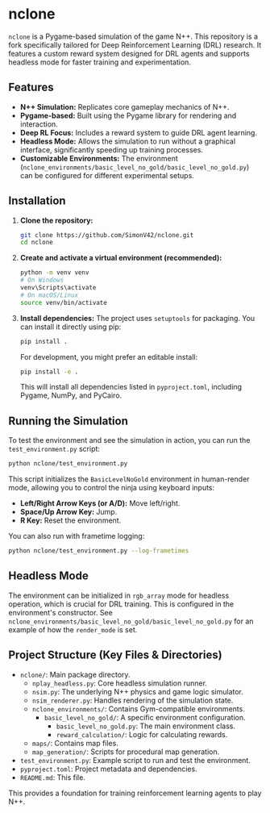 # nclone

`nclone` is a Pygame-based simulation of the game N++. This repository is a fork specifically tailored for Deep Reinforcement Learning (DRL) research. It features a custom reward system designed for DRL agents and supports headless mode for faster training and experimentation.

## Features

*   **N++ Simulation:** Replicates core gameplay mechanics of N++.
*   **Pygame-based:** Built using the Pygame library for rendering and interaction.
*   **Deep RL Focus:** Includes a reward system to guide DRL agent learning.
*   **Headless Mode:** Allows the simulation to run without a graphical interface, significantly speeding up training processes.
*   **Customizable Environments:** The environment (`nclone_environments/basic_level_no_gold/basic_level_no_gold.py`) can be configured for different experimental setups.

## Installation

1.  **Clone the repository:**
    ```bash
    git clone https://github.com/SimonV42/nclone.git
    cd nclone
    ```

2.  **Create and activate a virtual environment (recommended):**
    ```bash
    python -m venv venv
    # On Windows
    venv\Scripts\activate
    # On macOS/Linux
    source venv/bin/activate
    ```

3.  **Install dependencies:**
    The project uses `setuptools` for packaging. You can install it directly using pip:
    ```bash
    pip install .
    ```
    For development, you might prefer an editable install:
    ```bash
    pip install -e .
    ```
    This will install all dependencies listed in `pyproject.toml`, including Pygame, NumPy, and PyCairo.

## Running the Simulation

To test the environment and see the simulation in action, you can run the `test_environment.py` script:

```bash
python nclone/test_environment.py
```

This script initializes the `BasicLevelNoGold` environment in human-render mode, allowing you to control the ninja using keyboard inputs:
*   **Left/Right Arrow Keys (or A/D):** Move left/right.
*   **Space/Up Arrow Key:** Jump.
*   **R Key:** Reset the environment.

You can also run with frametime logging:
```bash
python nclone/test_environment.py --log-frametimes
```

## Headless Mode

The environment can be initialized in `rgb_array` mode for headless operation, which is crucial for DRL training. This is configured in the environment's constructor. See `nclone_environments/basic_level_no_gold/basic_level_no_gold.py` for an example of how the `render_mode` is set.

## Project Structure (Key Files & Directories)

*   `nclone/`: Main package directory.
    *   `nplay_headless.py`: Core headless simulation runner.
    *   `nsim.py`: The underlying N++ physics and game logic simulator.
    *   `nsim_renderer.py`: Handles rendering of the simulation state.
    *   `nclone_environments/`: Contains Gym-compatible environments.
        *   `basic_level_no_gold/`: A specific environment configuration.
            *   `basic_level_no_gold.py`: The main environment class.
            *   `reward_calculation/`: Logic for calculating rewards.
    *   `maps/`: Contains map files.
    *   `map_generation/`: Scripts for procedural map generation.
*   `test_environment.py`: Example script to run and test the environment.
*   `pyproject.toml`: Project metadata and dependencies.
*   `README.md`: This file.

This provides a foundation for training reinforcement learning agents to play N++.